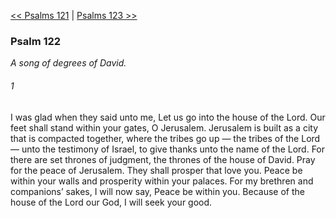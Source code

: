[<< Psalms 121](Psalms%20121)  |  [Psalms 123 >>](Psalms%20123)

### Psalm 122

*A song of degrees of David.*

###### 1
I was glad when they said unto me, Let us go into the house of the Lord. Our feet shall stand within your gates, O Jerusalem. Jerusalem is built as a city that is compacted together, where the tribes go up — the tribes of the Lord — unto the testimony of Israel, to give thanks unto the name of the Lord. For there are set thrones of judgment, the thrones of the house of David. Pray for the peace of Jerusalem. They shall prosper that love you. Peace be within your walls and prosperity within your palaces. For my brethren and companions’ sakes, I will now say, Peace be within you. Because of the house of the Lord our God, I will seek your good.